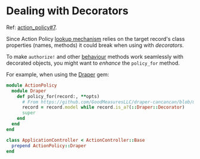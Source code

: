 # Dealing with Decorators

Ref: [action_policy#7](https://github.com/palkan/action_policy/issues/7).

Since Action Policy [lookup mechanism](./lookup_chain.md) relies on the target
record's class properties (names, methods) it could break when using with _decorators_.

To make `authorize!` and other [behaviour](./behaviour.md) methods work seamlessly with decorated
objects, you might want to _enhance_ the `policy_for` method.

For example, when using the [Draper](https://github.com/drapergem/draper) gem:

```ruby
module ActionPolicy
  module Draper
    def policy_for(record:, **opts)
      # From https://github.com/GoodMeasuresLLC/draper-cancancan/blob/master/lib/draper/cancancan.rb
      record = record.model while record.is_a?(::Draper::Decorator)
      super
    end
  end
end

class ApplicationController < ActionController::Base
  prepend ActionPolicy::Draper
end
```
